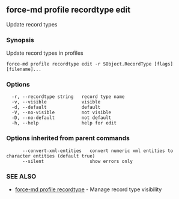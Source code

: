## force-md profile recordtype edit

Update record types

### Synopsis

Update record types in profiles

```
force-md profile recordtype edit -r SObject.RecordType [flags] [filename]...
```

### Options

```
  -r, --recordtype string   record type name
  -v, --visible             visible
  -d, --default             default
  -V, --no-visible          not visible
  -D, --no-default          not default
  -h, --help                help for edit
```

### Options inherited from parent commands

```
      --convert-xml-entities   convert numeric xml entities to character entities (default true)
      --silent                 show errors only
```

### SEE ALSO

* [force-md profile recordtype](force-md_profile_recordtype.md)	 - Manage record type visibility

